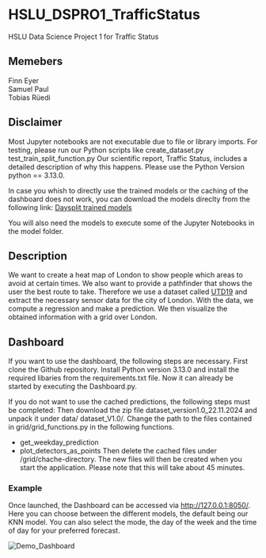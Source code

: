 # HSLU_DSPRO1_TrafficStatus

HSLU Data Science Project 1 for Traffic Status

## Memebers

Finn Eyer </br>
Samuel Paul </br>
Tobias Rüedi </br>

## Disclaimer

Most Jupyter notebooks are not executable due to file or library imports. For testing, please run our Python scripts like create_dataset.py test_train_split_function.py
Our scientific report, Traffic Status, includes a detailed description of why this happens. Please use the Python Version python == 3.13.0.

In case you whish to directly use the trained models or the caching of the dashboard does not work, you can download the models direclty from the following link: [Daysplit trained models](https://drive.google.com/file/d/1kYieZL3aQzI1k6W94LqlUbsf02SkwT_u/view?usp=sharing)

You will also need the models to execute some of the Jupyter Notebooks in the model folder.

## Description

We want to create a heat map of London to show people which areas to avoid at certain times. We also want to provide a pathfinder that shows the user the best route to take.
Therefore we use a dataset called [UTD19](https://utd19.ethz.ch/) and extract the necessary sensor data for the city of London. With the data, we compute a regression and make a prediction.
We then visualize the obtained information with a grid over London.

## Dashboard

If you want to use the dashboard, the following steps are necessary.
First clone the Github repository.
Install Python version 3.13.0 and install the required libaries from the requirements.txt file.
Now it can already be started by executing the Dashboard.py.

If you do not want to use the cached predictions, the following steps must be completed:
Then download the zip file dataset_version1.0_22.11.2024 and unpack it under data/ dataset_V1.0/. Change the path to the files contained in grid/grid_functions.py in the following functions.

- get_weekday_prediction
- plot_detectors_as_points
  Then delete the cached files under /grid/chache-directory. The new files will then be created when you start the application. Please note that this will take about 45 minutes.

### Example

Once launched, the Dashboard can be accessed via http://127.0.0.1:8050/.
Here you can choose between the different models, the default being our KNN model.
You can also select the mode, the day of the week and the time of day for your preferred forecast.

![Demo_Dashboard](src/image.png)
